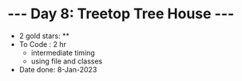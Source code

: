 # --- Day 8: Treetop Tree House ---

- 2 gold stars: **
- To Code : 2 hr
  - intermediate timing
  - using file and classes
- Date done: 8-Jan-2023
